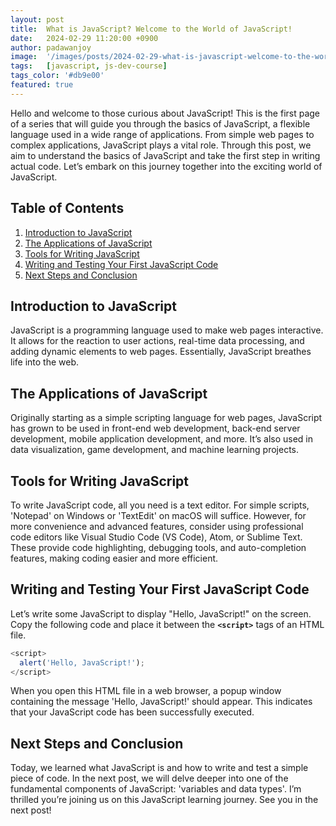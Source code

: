 ```yaml
---
layout: post
title:  What is JavaScript? Welcome to the World of JavaScript!
date:   2024-02-29 11:20:00 +0900
author: padawanjoy
image:  '/images/posts/2024-02-29-what-is-javascript-welcome-to-the-world-of-javascript/01.webp'
tags:   [javascript, js-dev-course]
tags_color: '#db9e00'
featured: true
---
```

Hello and welcome to those curious about JavaScript! This is the first page of a series that will guide you through the basics of JavaScript, a flexible language used in a wide range of applications. From simple web pages to complex applications, JavaScript plays a vital role. Through this post, we aim to understand the basics of JavaScript and take the first step in writing actual code. Let’s embark on this journey together into the exciting world of JavaScript.

## Table of Contents
1. [Introduction to JavaScript](#introduction-to-javascript)
2. [The Applications of JavaScript](#the-applications-of-javascript)
3. [Tools for Writing JavaScript](#tools-for-writing-javascript)
4. [Writing and Testing Your First JavaScript Code](#writing-and-testing-your-first-javascript-code)
5. [Next Steps and Conclusion](#next-steps-and-conclusion)

## Introduction to JavaScript
JavaScript is a programming language used to make web pages interactive. It allows for the reaction to user actions, real-time data processing, and adding dynamic elements to web pages. Essentially, JavaScript breathes life into the web.

## The Applications of JavaScript
Originally starting as a simple scripting language for web pages, JavaScript has grown to be used in front-end web development, back-end server development, mobile application development, and more. It’s also used in data visualization, game development, and machine learning projects.

## Tools for Writing JavaScript
To write JavaScript code, all you need is a text editor. For simple scripts, 'Notepad' on Windows or 'TextEdit' on macOS will suffice. However, for more convenience and advanced features, consider using professional code editors like Visual Studio Code (VS Code), Atom, or Sublime Text. These provide code highlighting, debugging tools, and auto-completion features, making coding easier and more efficient.

## Writing and Testing Your First JavaScript Code
Let’s write some JavaScript to display "Hello, JavaScript!" on the screen. Copy the following code and place it between the **`<script>`** tags of an HTML file.

```javascript
<script>
  alert('Hello, JavaScript!');
</script>
```

When you open this HTML file in a web browser, a popup window containing the message 'Hello, JavaScript!' should appear. This indicates that your JavaScript code has been successfully executed.

## Next Steps and Conclusion
Today, we learned what JavaScript is and how to write and test a simple piece of code. In the next post, we will delve deeper into one of the fundamental components of JavaScript: 'variables and data types'. I’m thrilled you’re joining us on this JavaScript learning journey. See you in the next post!


